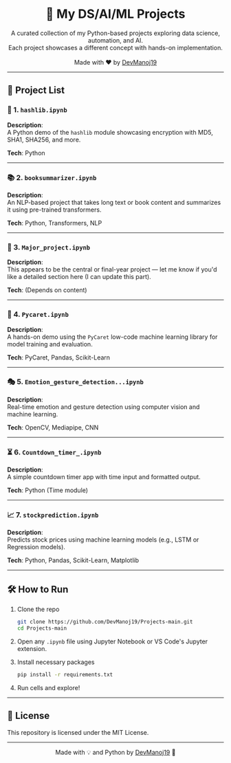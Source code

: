 <h1 align="center">🚀 My DS/AI/ML Projects</h1>

<p align="center">
  A curated collection of my Python-based projects exploring data science, automation, and AI.<br>
  Each project showcases a different concept with hands-on implementation.<br>
  <br>
  Made with ❤️ by <a href="https://github.com/DevManoj19" target="_blank">DevManoj19</a>
</p>

---

## 📁 Project List

### 🔐 1. `hashlib.ipynb`
**Description**:  
A Python demo of the `hashlib` module showcasing encryption with MD5, SHA1, SHA256, and more.

**Tech**: Python

---

### 📚 2. `booksummarizer.ipynb`
**Description**:  
An NLP-based project that takes long text or book content and summarizes it using pre-trained transformers.

**Tech**: Python, Transformers, NLP

---

### 🧠 3. `Major_project.ipynb`
**Description**:  
This appears to be the central or final-year project — let me know if you'd like a detailed section here (I can update this part).

**Tech**: (Depends on content)

---

### 🤖 4. `Pycaret.ipynb`
**Description**:  
A hands-on demo using the `PyCaret` low-code machine learning library for model training and evaluation.

**Tech**: PyCaret, Pandas, Scikit-Learn

---

### 🎭 5. `Emotion_gesture_detection...ipynb`
**Description**:  
Real-time emotion and gesture detection using computer vision and machine learning.

**Tech**: OpenCV, Mediapipe, CNN

---

### ⏳ 6. `Countdown_timer_.ipynb`
**Description**:  
A simple countdown timer app with time input and formatted output.

**Tech**: Python (Time module)

---

### 📈 7. `stockprediction.ipynb`
**Description**:  
Predicts stock prices using machine learning models (e.g., LSTM or Regression models).

**Tech**: Python, Pandas, Scikit-Learn, Matplotlib

---

## 🛠️ How to Run

1. Clone the repo  
   ```bash
   git clone https://github.com/DevManoj19/Projects-main.git
   cd Projects-main
   ````

2. Open any `.ipynb` file using Jupyter Notebook or VS Code's Jupyter extension.

3. Install necessary packages

   ```bash
   pip install -r requirements.txt
   ```

4. Run cells and explore!

---

## 📜 License

This repository is licensed under the MIT License.

---

<p align="center">
  Made with 💡 and Python by <a href="https://github.com/DevManoj19" target="_blank">DevManoj19</a> 🧠
</p>
